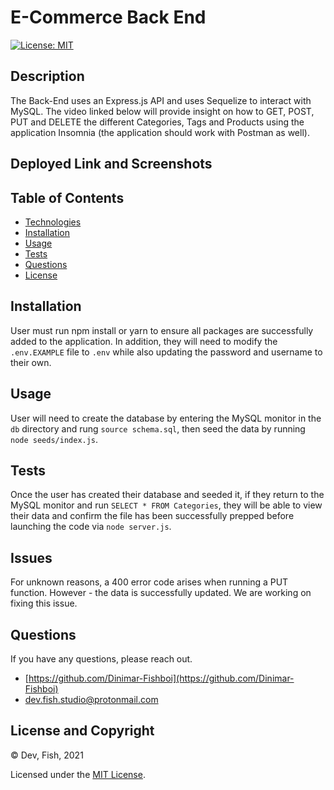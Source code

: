 # E-Commerce Back End

[![License: MIT](https://img.shields.io/badge/License-MIT-yellow.svg)](https://opensource.org/licenses/MIT)

## Description

The Back-End uses an Express.js API and uses Sequelize to interact with MySQL. The video linked below will provide insight on how to GET, POST, PUT and DELETE the different Categories, Tags and Products using the application Insomnia (the application should work with Postman as well).

## Deployed Link and Screenshots

## Table of Contents 
- [Technologies](#technologies)
- [Installation](#installation)
- [Usage](#usage)
- [Tests](#tests)
- [Questions](#questions)
- [License](#license-and-copyright)

## Installation

User must run npm install or yarn to ensure all packages are successfully added to the application. In addition, they will need to modify the `.env.EXAMPLE` file to `.env` while also updating the password and username to their own.

## Usage

User will need to create the database by entering the MySQL monitor in the `db` directory and rung `source schema.sql`, then seed the data by running `node seeds/index.js`.

## Tests

Once the user has created their database and seeded it, if they return to the MySQL monitor and run `SELECT * FROM Categories`, they will be able to view their data and confirm the file has been successfully prepped before launching the code via `node server.js`.

## Issues

For unknown reasons, a 400 error code arises when running a PUT function. However - the data is successfully updated. We are working on fixing this issue.

## Questions

If you have any questions, please reach out.

- [https://github.com/Dinimar-Fishboi](https://github.com/Dinimar-Fishboi)
- [dev.fish.studio@protonmail.com](#dev.fish.studio@protonmail.com)

## License and Copyright

 © Dev, Fish, 2021

Licensed under the [MIT License](LICENSE).

